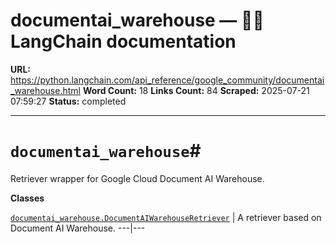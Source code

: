 # documentai_warehouse — 🦜🔗 LangChain  documentation

**URL:** https://python.langchain.com/api_reference/google_community/documentai_warehouse.html
**Word Count:** 18
**Links Count:** 84
**Scraped:** 2025-07-21 07:59:27
**Status:** completed

---

# `documentai_warehouse`\#

Retriever wrapper for Google Cloud Document AI Warehouse.

**Classes**

[`documentai_warehouse.DocumentAIWarehouseRetriever`](https://python.langchain.com/api_reference/google_community/documentai_warehouse/langchain_google_community.documentai_warehouse.DocumentAIWarehouseRetriever.html#langchain_google_community.documentai_warehouse.DocumentAIWarehouseRetriever "langchain_google_community.documentai_warehouse.DocumentAIWarehouseRetriever") | A retriever based on Document AI Warehouse.   ---|---